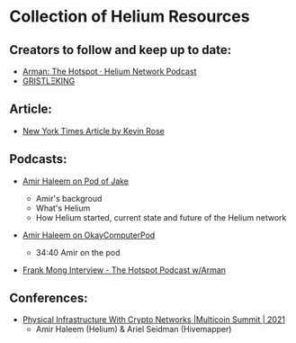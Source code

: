 # Collection of Helium Resources 

## Creators to follow and keep up to date:
- [Arman: The Hotspot · Helium Network Podcast](https://www.youtube.com/channel/UCll83pTARMnRJ0lScEAaaHw)
- [GRISTLΞKING](https://twitter.com/thegristleking)

## Article:
- [New York Times Article by Kevin Rose](https://www.nytimes.com/2022/02/06/technology/helium-cryptocurrency-uses.html?smtyp=cur&smid=tw-nytimes)

## Podcasts:

- [Amir Haleem on Pod of Jake](https://podofjake.com/2022/02/22/96-amir-haleem/)
  - Amir's backgroud
  - What's Helium 
  - How Helium started, current state and future of the Helium network

- [Amir Haleem on OkayComputerPod](https://open.spotify.com/episode/3PAkGJFrMOr4gFtj7eURTV?si=C1Q1wXQrTKyzOZS_kuWm4Q&nd=1)
  - 34:40 Amir on the pod

- [Frank Mong Interview - The Hotspot Podcast w/Arman](https://www.youtube.com/watch?v=_TIOK0xlf7c&ab_channel=TheHotspot%C2%B7HeliumNetworkPodcast)

## Conferences:
- [Physical Infrastructure With Crypto Networks |Multicoin Summit | 2021](https://www.youtube.com/watch?v=6xLLh4yNsYQ&ab_channel=MulticoinCapital)
  - Amir Haleem (Helium) & Ariel Seidman (Hivemapper)
